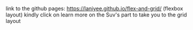 link to the github pages: https://laniyee.github.io/flex-and-grid/  (flexbox layout)
kindly click on learn more on the Suv's part to take you to the grid layout
